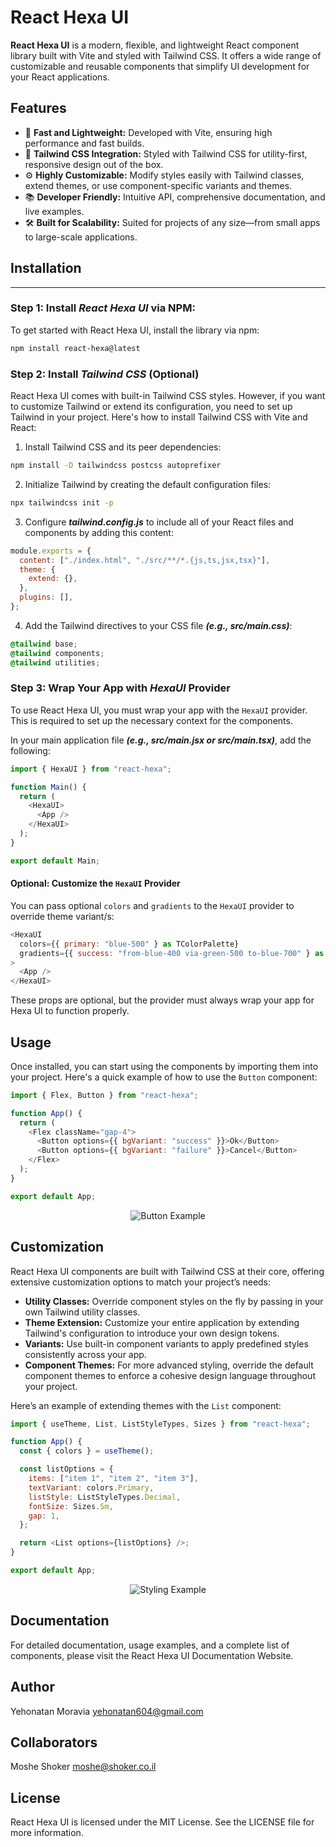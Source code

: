 # React Hexa UI

**React Hexa UI** is a modern, flexible, and lightweight React component library built with Vite and styled with Tailwind CSS. It offers a wide range of customizable and reusable components that simplify UI development for your React applications.

## Features

- 🚀 **Fast and Lightweight:** Developed with Vite, ensuring high performance and fast builds.
- 🎨 **Tailwind CSS Integration:** Styled with Tailwind CSS for utility-first, responsive design out of the box.
- ⚙️ **Highly Customizable:** Modify styles easily with Tailwind classes, extend themes, or use component-specific variants and themes.
- 📚 **Developer Friendly:** Intuitive API, comprehensive documentation, and live examples.
- 🛠️ **Built for Scalability:** Suited for projects of any size—from small apps to large-scale applications.

## Installation

<hr/>

### Step 1: Install **_React Hexa UI_** via **NPM**:

To get started with React Hexa UI, install the library via npm:

```bash
npm install react-hexa@latest
```

### Step 2: Install **_Tailwind CSS_** (Optional)

React Hexa UI comes with built-in Tailwind CSS styles. However, if you want to customize Tailwind or extend its configuration, you need to set up Tailwind in your project. Here's how to install Tailwind CSS with Vite and React:

1. Install Tailwind CSS and its peer dependencies:

```bash
npm install -D tailwindcss postcss autoprefixer
```

2. Initialize Tailwind by creating the default configuration files:

```bash
npx tailwindcss init -p
```

3. Configure **_tailwind.config.js_** to include all of your React files and components by adding this content:

```js
module.exports = {
  content: ["./index.html", "./src/**/*.{js,ts,jsx,tsx}"],
  theme: {
    extend: {},
  },
  plugins: [],
};
```

4. Add the Tailwind directives to your CSS file **_(e.g., src/main.css)_**:

```css
@tailwind base;
@tailwind components;
@tailwind utilities;
```

### Step 3: Wrap Your App with **_HexaUI_** Provider

To use React Hexa UI, you must wrap your app with the `HexaUI` provider. This is required to set up the necessary context for the components.

In your main application file **_(e.g., src/main.jsx or src/main.tsx)_**, add the following:

```js
import { HexaUI } from "react-hexa";

function Main() {
  return (
    <HexaUI>
      <App />
    </HexaUI>
  );
}

export default Main;
```

#### Optional: Customize the `HexaUI` Provider

You can pass optional `colors` and `gradients` to the `HexaUI` provider to override theme variant/s:

```js
<HexaUI
  colors={{ primary: "blue-500" } as TColorPalette}
  gradients={{ success: "from-blue-400 via-green-500 to-blue-700" } as TGradientPalette}
>
  <App />
</HexaUI>
```

These props are optional, but the provider must always wrap your app for Hexa UI to function properly.

## Usage

Once installed, you can start using the components by importing them into your project. Here's a quick example of how to use the `Button` component:

```js
import { Flex, Button } from "react-hexa";

function App() {
  return (
    <Flex className="gap-4">
      <Button options={{ bgVariant: "success" }}>Ok</Button>
      <Button options={{ bgVariant: "failure" }}>Cancel</Button>
    </Flex>
  );
}

export default App;
```

<p align="center">
  <img src="https://i.postimg.cc/vBWQVFLC/btns-new.png" alt="Button Example">
</p>

## Customization

React Hexa UI components are built with Tailwind CSS at their core, offering extensive customization options to match your project’s needs:

- **Utility Classes:** Override component styles on the fly by passing in your own Tailwind utility classes.
- **Theme Extension:** Customize your entire application by extending Tailwind's configuration to introduce your own design tokens.
- **Variants:** Use built-in component variants to apply predefined styles consistently across your app.
- **Component Themes:** For more advanced styling, override the default component themes to enforce a cohesive design language throughout your project.

Here’s an example of extending themes with the `List` component:

```js
import { useTheme, List, ListStyleTypes, Sizes } from "react-hexa";

function App() {
  const { colors } = useTheme();

  const listOptions = {
    items: ["item 1", "item 2", "item 3"],
    textVariant: colors.Primary,
    listStyle: ListStyleTypes.Decimal,
    fontSize: Sizes.Sm,
    gap: 1,
  };

  return <List options={listOptions} />;
}

export default App;
```

<p align="center">
  <img src="https://i.postimg.cc/3x0Cc1YT/list-light.png" alt="Styling Example">
</p>

## Documentation

For detailed documentation, usage examples, and a complete list of components, please visit the React Hexa UI Documentation Website.

## Author

Yehonatan Moravia
yehonatan604@gmail.com

## Collaborators

Moshe Shoker
moshe@shoker.co.il

## License

React Hexa UI is licensed under the MIT License. See the LICENSE file for more information.
